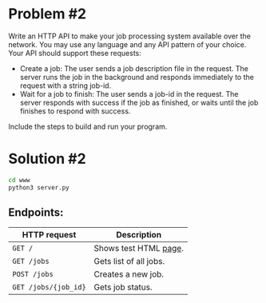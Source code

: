 # Problem #2

Write an HTTP API to make your job processing system available over the network. You may use any language and any API pattern of your choice. Your API should support these requests:

- Create a job: The user sends a job description file in the request. The server runs the job in the background and responds immediately to the request with a string job-id.
- Wait for a job to finish: The user sends a job-id in the request. The server responds with success if the job as finished, or waits until the job finishes to respond with success.

Include the steps to build and run your program.

# Solution #2

```bash
cd www
python3 server.py
```

## Endpoints:

| HTTP request         | Description   |
| -------------------- |---------------|
| `GET /`              | Shows test HTML [page](www/index.html). |
| `GET /jobs`          | Gets list of all jobs. |
| `POST /jobs`         | Creates a new job. |
| `GET /jobs/{job_id}` | Gets job status. |
